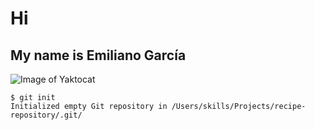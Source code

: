 # Hi
## My name is Emiliano García
![Image of Yaktocat](https://github.com/EmilianoG6/skills-communicate-using-markdown/assets/98718454/b7b486c1-ef10-423b-8766-951e6232be9d)
```
$ git init
Initialized empty Git repository in /Users/skills/Projects/recipe-repository/.git/
```
